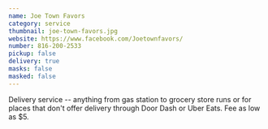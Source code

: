 ```yaml
---
name: Joe Town Favors
category: service
thumbnail: joe-town-favors.jpg
website: https://www.facebook.com/Joetownfavors/
number: 816-200-2533
pickup: false
delivery: true
masks: false
masked: false
---
```

Delivery service -- anything from gas station to grocery store runs or for places that don't offer delivery through Door Dash or Uber Eats. Fee as low as $5.